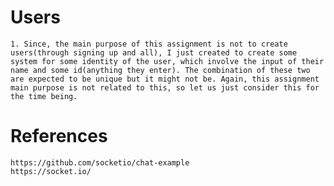 # Users
    1. Since, the main purpose of this assignment is not to create users(through signing up and all), I just created to create some system for some identity of the user, which involve the input of their name and some id(anything they enter). The combination of these two are expected to be unique but it might not be. Again, this assignment main purpose is not related to this, so let us just consider this for the time being.

# References
    https://github.com/socketio/chat-example
    https://socket.io/